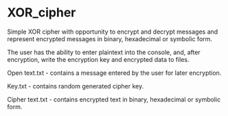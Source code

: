 # XOR_cipher
Simple XOR cipher with opportunity to encrypt and decrypt messages and represent encrypted messages in binary, hexadecimal or symbolic form.

The user has the ability to enter plaintext into the console, and, after encryption, write the encryption key and encrypted data to files.

Open text.txt - contains a message entered by the user for later encryption.

Key.txt - contains random generated cipher key.

Cipher text.txt - contains encrypted text in binary, hexadecimal or symbolic form.
